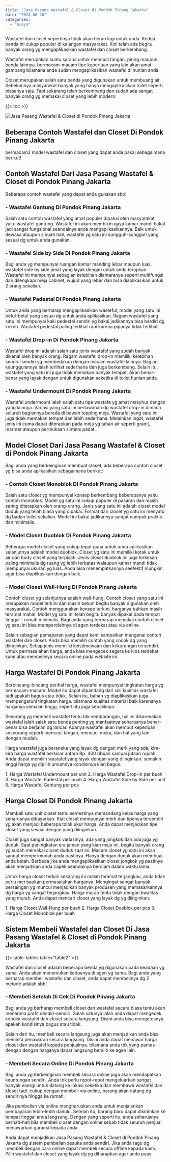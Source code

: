 ```yaml
---
title: "Jasa Pasang Wastafel & Closet di Pondok Pinang Jakarta"
date: "2024-06-20"
categories: 
  - "biaya"
---
```


Wastafel dan closet sepertinya tidak akan heran lagi untuk anda. Kedua benda ini cukup populer di kalangan masyarakat. Kini telah ada begitu banyak orang yg mengaplikasikan wastafel dan closet berkembang.

Wastafel merupakan suatu sarana untuk mencuci tangan, piring maupun benda lainnya. bermacam-macam tipe keperluan yang lain akan amat gampang bilamana anda sudah mengaplikasikan wastafel di hunian anda.

Closet merupakan salah satu benda yang digunakan untuk membuang air. Sebelumnya masyarakat banyak yang hanya mengaplikasikan toilet seperti biasanya saja. Tapi sekarang telah berkembang dan sudah ada sangat banyak orang yg memakai closet yang lebih modern.

{{< toc >}}

![Jasa Pasang Wastafel & Closet di Pondok Pinang Jakarta](/images/wastafel-closet-murah53.png)

## Beberapa Contoh Wastafel dan Closet Di Pondok Pinang Jakarta

bermacam2 model wastafel dan closet yang dapat anda pakai sebagaimana berikut!

## Contoh Wastafel Dari Jasa Pasang Wastafel & Closet di Pondok Pinang Jakarta

Beberapa contoh wastafel yang dapat anda gunakan sbb!

### \- Wastafel Gantung Di Pondok Pinang Jakarta

Salah satu contoh wastafel yang amat populer dipakai oleh masyarakat yaitu wastafel gantung. Wastafel ini akan membikin gaya kamar mandi bakal jadi sangat fungsional seandainya anda mengaplikasikannya. Baik untuk dewasa ataupun sibuah hati, wastafel yg satu ini sungguh-sungguh yang sesuai dg untuk anda gunakan.

### \- Wastafel Side by Side Di Pondok Pinang Jakarta

Bagi anda yg mempunyai ruangan kamar manding lebar maupun luas, wastafel side by side amat yang layak dengan untuk anda terapkan. Wastafel ini mempunyai sebagian kelebihan diantaranya seperti multifungsi dan dilengkapi meja cabinet, wujud yang lebar dan bisa diaplikasikan untuk 2 orang sekalian.

### \- Wastafel Padestal Di Pondok Pinang Jakarta

Untuk anda yang berharap mengaplikasikan wasteful, model yang satu ini betul-betul yang sesuai dg untuk anda aplikasikan. Ragam wastafel yang satu ini mempunyai kaki pedestal sendiri yg bakal jadikannya bisa berdiri dg kokoh. Wastafel pedestal paling terlihat rapi karena pipanya tidak terlihat.

### \- Wastafel Drop-in Di Pondok Pinang Jakarta

Wastafel drop ini adalah salah satu jenis wastafel yang sudah banyak dikenal oleh banyak orang. Ragam wastafel drop-in memiliki kelebihan sendiri-sendiri yg membedakan dengan macam wastafel lainnya. Bagian keunggulannya ialah terlihat sederhana dan juga berkembang. Selain itu, wastafel yang satu ini juga tidak memakan banyak tempat. Akan benar-benar yang layak dengan untuk digunakan seketika di toilet hunian anda.

### \- Wastafel Undermount Di Pondok Pinang Jakarta

Wastafel undermount ialah salah satu tipe wastafe yg amat masyhur dengan yang lainnya. Variasi yang satu ini berlawanan dg wastafel drop-in dimana seluruh bagiannya berada di bawah topping meja. Wastafel yang satu ini juga tidak memakan tempat dan lebih sederhana. Melainkan ingat, wastafel jenis ini cuma dapat diterapkan pada meja yg tahan air seperti granit, marmer ataupun permukaan sintetis padat.

## Model Closet Dari Jasa Pasang Wastafel & Closet di Pondok Pinang Jakarta

Bagi anda yang berkeinginan membuat closet, ada beberapa contoh closet yg bisa anda aplikasikan sebagaimana berikut:

### \- Contoh Closet Monoblok Di Pondok Pinang Jakarta

Salah satu closet yg mempunyai konsep berkembang beberapanya yaitu contoh monoblok. Model yg satu ini cukup populer di pasaran dan masih sering diterapkan oleh orang-orang. Jenis yang satu ini adalah closet model duduk yang telah biasa yang dipakai. Format dari closet yg satu ini menyatu dg badan toilet sekalian. Model ini bakal jadikannya sangat nampak praktis dan minimalis.

### \- Model Closet Duoblok Di Pondok Pinang Jakarta

Beberapa model closet yang cukup tepat guna untuk anda aplikasikan selanjutnya adalah model duoblok. Closet yg satu ini memiliki kotak untuk air dan body closet yang terpisah. Jenis closet duoblok ini juga terkesan paling minimalis dg ruang yg lebih terbatas walaupun kamar mandi tidak mempunyai ukuran yg luas. Anda bisa menempatkannya seefektif mungkin agar bisa diaplikasikan dengan baik.

### \- Model Closet Wall-Hung Di Pondok Pinang Jakarta

Contoh closet yg selanjutnya adalah wall-hung. Contoh closet yang satu ini merupakan model terkini dan masih belum begitu banyak digunakan oleh masyarakat. Contoh menggunakan konsep terkini, harganya bahkan masih teramat mahal. Model yg satu ini telah begitu banyak dipakai pada tempat tinggal - rumah minimalis. Bagi anda yang berharap memakai contoh closet yg satu ini bisa memperolehnya di agen terdekat atau via online.

Selain sebagian pemaparan yang dapat kami sampaikan mengenai contoh wastafel dan closet. Anda bisa memilih contoh yang cocok dg yang diinginkan, Setiap jenis memiliki keistimewaan dan kekurangan tersendiri. Untuk permasalahan harga, anda bisa mengecek segera ke kios terdekat kami atau membelinya secara online pada website ini.

## Harga Wastafel Di Pondok Pinang Jakarta

Berbincang-bincang perihal harga, wastafel mempunyai tingkatan harga yg bermacam-macam. Model itu dapat dipandang dari sisi kualitas wastafel tadi apakah bagus atau tidak. Selain itu, bahan yg diaplikasikan juga mempengaruhi tingkatan harga. bilamana kualitas material baik karenanya harganya semakin tinggi, seperti itu juga sebaliknya.

Sesorang yg membeli wastafel tentu tdk sembarangan, hal ini dikarenakan wastafel ialah salah satu benda penting yg manfaatnya seharusnya benar-benar bisa berjalan dg lancar. Adanya wastafel akan membut keperluan seseorang seperti mencuci tangan, mencuci muka, dan hal yang lain dengan mudah.

Harga wastafel juga beraneka yang layak dg dengan merk yang ada, kira-kira harga wastafel berkisar antara Rp. 400 ribuan sampai jutaan rupiah. Anda dapat memilih wastafel yang layak dengan yang diinginkan. semakin tinggi harga yg dipilih umumnya kondisinya kian bagus.

1\. Harga Wastafel Undermount per unit 2. Harga Wastafel Drop-in per buah 3. Harga Wastafel Padestal per buah 4. Harga Wastafel Side by Side per unit 5. Harga Wastafel Gantung per pcs

## Harga Closet Di Pondok Pinang Jakarta

Membeli satu unit closet tentu semestinya memandang kelas harga yang seharusnya dibayarkan. Kiat closet mempunyai merk dan tipenya tersendiri yg akan menjadi beberapa tolok ukur harga. Anda dapat menjadikan tipe closet yang sesuai dengan yang diinginkan.

Closet juga sangat banyak variasinya, ada yang jongkok dan ada juga yg duduk. Saat peningkatan era jaman yang kian maju ini, begitu banyak orang yg sudah memakai closet duduk saat ini. Macam closet yg satu ini akan sangat mempermudah anda pastinya. Hanya dengan duduk akan membuat anda betah. Berbeda jika anda mengaplikasikan closet jongkok yg pastinya akan menjadikan anda capek seandainya berdiam dalam waktu lama.

Untuk harga closet terkini sekarang ini malah teramat terjangkau, anda tidak perlu merisaukan permasalahan harganya. Mengingat sangat banyak persaingan yg muncul menjadikan banyak produsen yang memasarkannya dg harga yg sangat terjangkau. Harga murah tentu tidak dengan kwalitas yang murah. Anda dapat mencari closet yang layak dg yg diinginkan.

1\. Harga Closet Wall-Hung per buah 2. Harga Closet Duoblok per pcs 3. Harga Closet Monoblok per buah

## Sistem Membeli Wastafel dan Closet Di Jasa Pasang Wastafel & Closet di Pondok Pinang Jakarta

{{< table-tables table="table2" >}}

Wastafel dan closet adalah beberapa benda yg digunakan pada keadaan yg sama. Anda akan menemukan keduanya di agen yg sama. Bagi anda yang berharap membeli wastafel dan closet, anda dapat membelinya dg 2 metode adalah sbb!

### \- Membeli Setelah Di Cek Di Pondok Pinang Jakarta

Bagi anda yg berharap membeli closet dan wastafel secara biasa tentu akan menerima profit sendiri-sendiri. Salah satunya ialah anda dapat mengecek kondisi wastafel dan closet secara langsung. Disini anda bisa mengetesnya apakah kondisinya bagus atau tidak.

Selain dari itu, membeli secara langsung juga akan menjadikan anda bisa meminta penawaran secara langsung. Disini anda dapat menawar harga closet dan wastafel kepada penjualnya. bilamana anda tdk yang pantas dengan dengan harganya dapat langsung beralih ke agen lain.

### \- Membeli Secara Online Di Pondok Pinang Jakarta

Bagi anda yg berkeinginan membeli secara online juga akan mendapatkan keuntungan sendiri. Anda tdk perlu repot-repot mengeluarkan sangat banyak energi untuk datang ke lokasi seketika dan membawa wastafel dan kloset tadi. cukup dengan membeli via online, barang akan datang dg sendirinya hingga ke rumah.

Jika pembelian via online mengharuskan anda untuk menjalankan pembayaran lebih-lebih dahulu. Setelah itu, barang baru dapat dikirimkan ke tempat tinggal anda langsung. Dengan yang seperti itu, anda seharusnya berhati-hati bila membeli closet dengan online sebab tidak seluruh penjual menawarkan garansi kepada anda.

Anda dapat menjadikan Jasa Pasang Wastafel & Closet di Pondok Pinang Jakarta dg sistem pembelian sesuka anda sendiri. Jika anda ragu dg membeli dengan cara online dapat membeli secara offline kepada kami. Pilih wastafel dan closet yang layak dg yg diharapkan agar anda puas.
